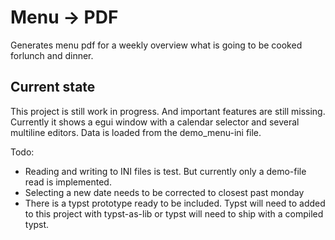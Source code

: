 # Menu -> PDF

Generates menu pdf for a weekly overview what is going to be cooked forlunch and dinner.

## Current state

This project is still work in progress. And important features are still missing.
Currently it shows a egui window with a calendar selector and several multiline editors.
Data is loaded from the demo_menu-ini file.

Todo:
 - Reading and writing to INI files is test. But currently only a demo-file read is implemented.
 - Selecting a new date needs to be corrected to closest past monday 
 - There is a typst prototype ready to be included. Typst will need to added to this project with typst-as-lib or typst
   will need to ship with a compiled typst. 